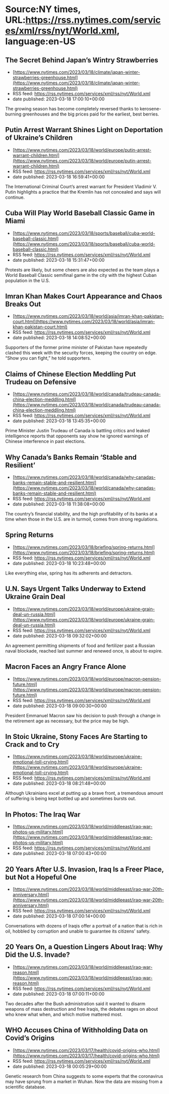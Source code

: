 # Source:NY times, URL:https://rss.nytimes.com/services/xml/rss/nyt/World.xml, language:en-US

## The Secret Behind Japan’s Wintry Strawberries
 - [https://www.nytimes.com/2023/03/18/climate/japan-winter-strawberries-greenhouse.html](https://www.nytimes.com/2023/03/18/climate/japan-winter-strawberries-greenhouse.html)
 - RSS feed: https://rss.nytimes.com/services/xml/rss/nyt/World.xml
 - date published: 2023-03-18 17:00:10+00:00

The growing season has become completely reversed thanks to kerosene-burning greenhouses and the big prices paid for the earliest, best berries.

## Putin Arrest Warrant Shines Light on Deportation of Ukraine’s Children
 - [https://www.nytimes.com/2023/03/18/world/europe/putin-arrest-warrant-children.html](https://www.nytimes.com/2023/03/18/world/europe/putin-arrest-warrant-children.html)
 - RSS feed: https://rss.nytimes.com/services/xml/rss/nyt/World.xml
 - date published: 2023-03-18 16:59:41+00:00

The International Criminal Court’s arrest warrant for President Vladimir V. Putin highlights a practice that the Kremlin has not concealed and says will continue.

## Cuba Will Play World Baseball Classic Game in Miami
 - [https://www.nytimes.com/2023/03/18/sports/baseball/cuba-world-baseball-classic.html](https://www.nytimes.com/2023/03/18/sports/baseball/cuba-world-baseball-classic.html)
 - RSS feed: https://rss.nytimes.com/services/xml/rss/nyt/World.xml
 - date published: 2023-03-18 15:31:47+00:00

Protests are likely, but some cheers are also expected as the team plays a World Baseball Classic semifinal game in the city with the highest Cuban population in the U.S.

## Imran Khan Makes Court Appearance and Chaos Breaks Out
 - [https://www.nytimes.com/2023/03/18/world/asia/imran-khan-pakistan-court.html](https://www.nytimes.com/2023/03/18/world/asia/imran-khan-pakistan-court.html)
 - RSS feed: https://rss.nytimes.com/services/xml/rss/nyt/World.xml
 - date published: 2023-03-18 14:08:52+00:00

Supporters of the former prime minister of Pakistan have repeatedly clashed this week with the security forces, keeping the country on edge. “Show you can fight,” he told supporters.

## Claims of Chinese Election Meddling Put Trudeau on Defensive
 - [https://www.nytimes.com/2023/03/18/world/canada/trudeau-canada-china-election-meddling.html](https://www.nytimes.com/2023/03/18/world/canada/trudeau-canada-china-election-meddling.html)
 - RSS feed: https://rss.nytimes.com/services/xml/rss/nyt/World.xml
 - date published: 2023-03-18 13:45:35+00:00

Prime Minister Justin Trudeau of Canada is battling critics and leaked intelligence reports that opponents say show he ignored warnings of Chinese interference in past elections.

## Why Canada’s Banks Remain ‘Stable and Resilient’
 - [https://www.nytimes.com/2023/03/18/world/canada/why-canadas-banks-remain-stable-and-resilient.html](https://www.nytimes.com/2023/03/18/world/canada/why-canadas-banks-remain-stable-and-resilient.html)
 - RSS feed: https://rss.nytimes.com/services/xml/rss/nyt/World.xml
 - date published: 2023-03-18 11:38:08+00:00

The country’s financial stability, and the high profitability of its banks at a time when those in the U.S. are in turmoil, comes from strong regulations.

## Spring Returns
 - [https://www.nytimes.com/2023/03/18/briefing/spring-returns.html](https://www.nytimes.com/2023/03/18/briefing/spring-returns.html)
 - RSS feed: https://rss.nytimes.com/services/xml/rss/nyt/World.xml
 - date published: 2023-03-18 10:23:48+00:00

Like everything else, spring has its adherents and detractors.

## U.N. Says Urgent Talks Underway to Extend Ukraine Grain Deal
 - [https://www.nytimes.com/2023/03/18/world/europe/ukraine-grain-deal-un-russia.html](https://www.nytimes.com/2023/03/18/world/europe/ukraine-grain-deal-un-russia.html)
 - RSS feed: https://rss.nytimes.com/services/xml/rss/nyt/World.xml
 - date published: 2023-03-18 09:32:02+00:00

An agreement permitting shipments of food and fertilizer past a Russian naval blockade, reached last summer and renewed once, is about to expire.

## Macron Faces an Angry France Alone
 - [https://www.nytimes.com/2023/03/18/world/europe/macron-pension-future.html](https://www.nytimes.com/2023/03/18/world/europe/macron-pension-future.html)
 - RSS feed: https://rss.nytimes.com/services/xml/rss/nyt/World.xml
 - date published: 2023-03-18 09:00:30+00:00

President Emmanuel Macron saw his decision to push through a change in the retirement age as necessary, but the price may be high.

## In Stoic Ukraine, Stony Faces Are Starting to Crack and to Cry
 - [https://www.nytimes.com/2023/03/18/world/europe/ukraine-emotional-toll-crying.html](https://www.nytimes.com/2023/03/18/world/europe/ukraine-emotional-toll-crying.html)
 - RSS feed: https://rss.nytimes.com/services/xml/rss/nyt/World.xml
 - date published: 2023-03-18 08:21:48+00:00

Although Ukrainians excel at putting up a brave front, a tremendous amount of suffering is being kept bottled up and sometimes bursts out.

## In Photos: The Iraq War
 - [https://www.nytimes.com/2023/03/18/world/middleeast/iraq-war-photos-us-military.html](https://www.nytimes.com/2023/03/18/world/middleeast/iraq-war-photos-us-military.html)
 - RSS feed: https://rss.nytimes.com/services/xml/rss/nyt/World.xml
 - date published: 2023-03-18 07:00:43+00:00



## 20 Years After U.S. Invasion, Iraq Is a Freer Place, but Not a Hopeful One
 - [https://www.nytimes.com/2023/03/18/world/middleeast/iraq-war-20th-anniversary.html](https://www.nytimes.com/2023/03/18/world/middleeast/iraq-war-20th-anniversary.html)
 - RSS feed: https://rss.nytimes.com/services/xml/rss/nyt/World.xml
 - date published: 2023-03-18 07:00:14+00:00

Conversations with dozens of Iraqis offer a portrait of a nation that is rich in oil, hobbled by corruption and unable to guarantee its citizens’ safety.

## 20 Years On, a Question Lingers About Iraq: Why Did the U.S. Invade?
 - [https://www.nytimes.com/2023/03/18/world/middleeast/iraq-war-reason.html](https://www.nytimes.com/2023/03/18/world/middleeast/iraq-war-reason.html)
 - RSS feed: https://rss.nytimes.com/services/xml/rss/nyt/World.xml
 - date published: 2023-03-18 07:00:11+00:00

Two decades after the Bush administration said it wanted to disarm weapons of mass destruction and free Iraqis, the debates rages on about who knew what when, and which motive mattered most.

## WHO Accuses China of Withholding Data on Covid’s Origins
 - [https://www.nytimes.com/2023/03/17/health/covid-origins-who.html](https://www.nytimes.com/2023/03/17/health/covid-origins-who.html)
 - RSS feed: https://rss.nytimes.com/services/xml/rss/nyt/World.xml
 - date published: 2023-03-18 00:05:29+00:00

Genetic research from China suggests to some experts that the coronavirus may have sprung from a market in Wuhan. Now the data are missing from a scientific database.

